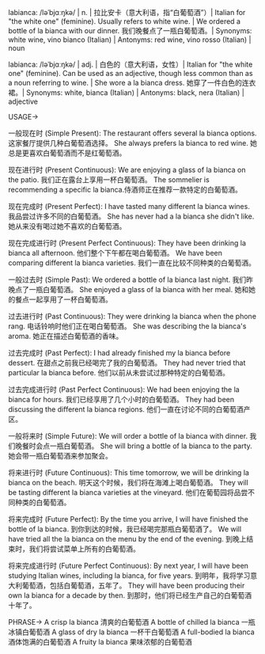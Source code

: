 labianca: /ləˈbjɑːŋkə/ | n. | 拉比安卡（意大利语，指“白葡萄酒”）|  Italian for "the white one" (feminine). Usually refers to white wine. |  We ordered a bottle of la bianca with our dinner. 我们晚餐点了一瓶白葡萄酒。| Synonyms: white wine, vino bianco (Italian) | Antonyms: red wine, vino rosso (Italian) | noun

labianca: /ləˈbjɑːŋkə/ | adj. | 白色的（意大利语，女性）| Italian for "the white one" (feminine).  Can be used as an adjective, though less common than as a noun referring to wine. |  She wore a la bianca dress. 她穿了一件白色的连衣裙。| Synonyms: white, bianca (Italian) | Antonyms: black, nera (Italian) | adjective


USAGE->

一般现在时 (Simple Present):
The restaurant offers several la bianca options.  这家餐厅提供几种白葡萄酒选择。
She always prefers la bianca to red wine. 她总是更喜欢白葡萄酒而不是红葡萄酒。

现在进行时 (Present Continuous):
We are enjoying a glass of la bianca on the patio. 我们正在露台上享用一杯白葡萄酒。
The sommelier is recommending a specific la bianca.侍酒师正在推荐一款特定的白葡萄酒。

现在完成时 (Present Perfect):
I have tasted many different la bianca wines. 我品尝过许多不同的白葡萄酒。
She has never had a la bianca she didn't like. 她从来没有喝过她不喜欢的白葡萄酒。

现在完成进行时 (Present Perfect Continuous):
They have been drinking la bianca all afternoon. 他们整个下午都在喝白葡萄酒。
We have been comparing different la bianca varieties. 我们一直在比较不同种类的白葡萄酒。

一般过去时 (Simple Past):
We ordered a bottle of la bianca last night. 我们昨晚点了一瓶白葡萄酒。
She enjoyed a glass of la bianca with her meal. 她和她的餐点一起享用了一杯白葡萄酒。

过去进行时 (Past Continuous):
They were drinking la bianca when the phone rang. 电话铃响时他们正在喝白葡萄酒。
She was describing the la bianca's aroma. 她正在描述白葡萄酒的香味。

过去完成时 (Past Perfect):
I had already finished my la bianca before dessert. 在甜点之前我已经喝完了我的白葡萄酒。
They had never tried that particular la bianca before. 他们以前从未尝试过那种特定的白葡萄酒。

过去完成进行时 (Past Perfect Continuous):
We had been enjoying the la bianca for hours. 我们已经享用了几个小时的白葡萄酒。
They had been discussing the different la bianca regions. 他们一直在讨论不同的白葡萄酒产区。


一般将来时 (Simple Future):
We will order a bottle of la bianca with dinner. 我们晚餐时会点一瓶白葡萄酒。
She will bring a bottle of la bianca to the party. 她会带一瓶白葡萄酒来参加聚会。

将来进行时 (Future Continuous):
This time tomorrow, we will be drinking la bianca on the beach. 明天这个时候，我们将在海滩上喝白葡萄酒。
They will be tasting different la bianca varieties at the vineyard. 他们在葡萄园将品尝不同种类的白葡萄酒。


将来完成时 (Future Perfect):
By the time you arrive, I will have finished the bottle of la bianca. 到你到达的时候，我已经喝完那瓶白葡萄酒了。
We will have tried all the la bianca on the menu by the end of the evening. 到晚上结束时，我们将尝试菜单上所有的白葡萄酒。


将来完成进行时 (Future Perfect Continuous):
By next year, I will have been studying Italian wines, including la bianca, for five years. 到明年，我将学习意大利葡萄酒，包括白葡萄酒，五年了。
They will have been producing their own la bianca for a decade by then. 到那时，他们将已经生产自己的白葡萄酒十年了。


PHRASE->
A crisp la bianca  清爽的白葡萄酒
A bottle of chilled la bianca 一瓶冰镇白葡萄酒
A glass of dry la bianca 一杯干白葡萄酒
A full-bodied la bianca  酒体饱满的白葡萄酒
A fruity la bianca  果味浓郁的白葡萄酒


